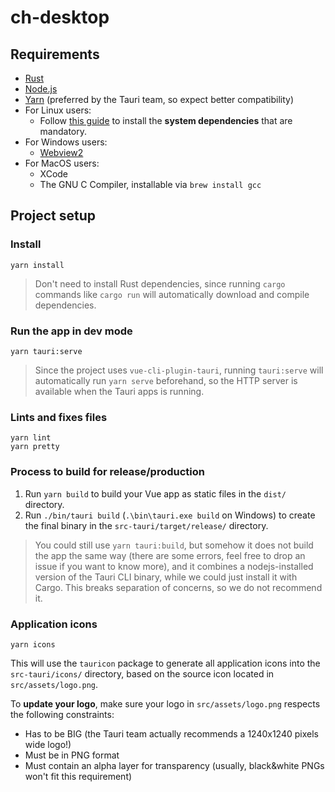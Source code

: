 # ch-desktop

## Requirements

* [Rust](https://www.rust-lang.org/tools/install)
* [Node.js](https://nodejs.org/en/download/)
* [Yarn](https://yarnpkg.com/getting-started/install) (preferred by the Tauri team, so expect better compatibility)
* For Linux users:
    * Follow [this guide](https://tauri.studio/docs/get-started/setup-linux#1-system-dependencies) to install the **system dependencies** that are mandatory. 
* For Windows users:
    * [Webview2](https://developer.microsoft.com/en-us/microsoft-edge/webview2/#download-section)
* For MacOS users:
    * XCode
    * The GNU C Compiler, installable via `brew install gcc`

## Project setup

### Install

```
yarn install
```

> Don't need to install Rust dependencies, since running `cargo` commands like `cargo run` will automatically download and compile dependencies.

### Run the app in dev mode

```
yarn tauri:serve
```

> Since the project uses `vue-cli-plugin-tauri`, running `tauri:serve` will automatically run `yarn serve` beforehand, so the HTTP server is available when the Tauri apps is running. 

### Lints and fixes files

```
yarn lint
yarn pretty
```

### Process to build for release/production

1. Run `yarn build` to build your Vue app as static files in the `dist/` directory.
2. Run `./bin/tauri build` (`.\bin\tauri.exe build` on Windows) to create the final binary in the `src-tauri/target/release/` directory.

> You could still use `yarn tauri:build`, but somehow it does not build the app the same way (there are some errors, feel free to drop an issue if you want to know more), and it combines a nodejs-installed version of the Tauri CLI binary, while we could just install it with Cargo.
> This breaks separation of concerns, so we do not recommend it.

### Application icons

```
yarn icons
```

This will use the `tauricon` package to generate all application icons into the `src-tauri/icons/` directory, based on the source icon located in `src/assets/logo.png`.

To **update your logo**, make sure your logo in `src/assets/logo.png` respects the following constraints:

* Has to be BIG (the Tauri team actually recommends a 1240x1240 pixels wide logo!)
* Must be in PNG format
* Must contain an alpha layer for transparency (usually, black&white PNGs won't fit this requirement)
